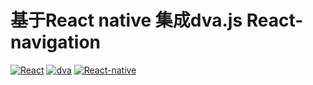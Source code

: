 # 基于React native 集成dva.js React-navigation
[![React](https://img.shields.io/badge/react-^16.13.1-brightgreen.svg?style=flat-square)](https://github.com/facebook/react)
[![dva](https://img.shields.io/badge/dva-^2.0.2-orange.svg?style=flat-square)](https://github.com/dvajs/dva)
[![React-native](https://img.shields.io/badge/react--native-%5E0.63-blue)](https://github.com/facebook/react-native)
